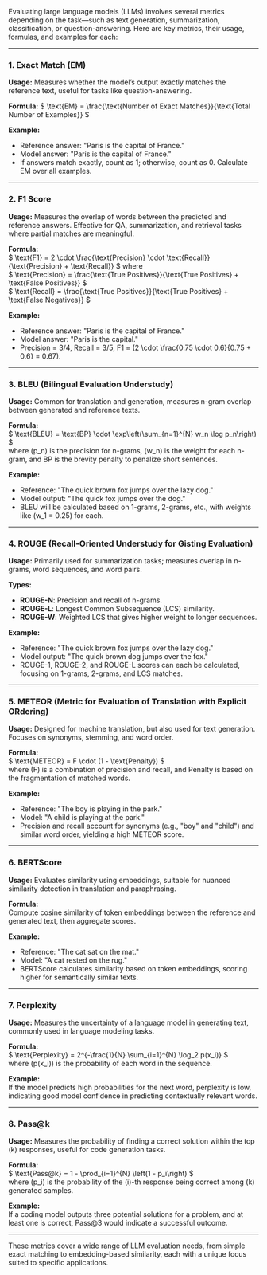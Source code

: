 Evaluating large language models (LLMs) involves several metrics depending on the task—such as text generation, summarization, classification, or question-answering. Here are key metrics, their usage, formulas, and examples for each:

---

### 1. **Exact Match (EM)**

**Usage:** Measures whether the model’s output exactly matches the reference text, useful for tasks like question-answering.

**Formula:** 
$
\text{EM} = \frac{\text{Number of Exact Matches}}{\text{Total Number of Examples}}
$

**Example:**  
- Reference answer: "Paris is the capital of France."
- Model answer: "Paris is the capital of France."
- If answers match exactly, count as 1; otherwise, count as 0. Calculate EM over all examples.

---

### 2. **F1 Score**

**Usage:** Measures the overlap of words between the predicted and reference answers. Effective for QA, summarization, and retrieval tasks where partial matches are meaningful.

**Formula:**  
$
\text{F1} = 2 \cdot \frac{\text{Precision} \cdot \text{Recall}}{\text{Precision} + \text{Recall}}
$
where  
$
\text{Precision} = \frac{\text{True Positives}}{\text{True Positives} + \text{False Positives}}
$  
$
\text{Recall} = \frac{\text{True Positives}}{\text{True Positives} + \text{False Negatives}}
$

**Example:**  
- Reference answer: "Paris is the capital of France."
- Model answer: "Paris is the capital."
- Precision = 3/4, Recall = 3/5, F1 = \(2 \cdot \frac{0.75 \cdot 0.6}{0.75 + 0.6} = 0.67\).

---

### 3. **BLEU (Bilingual Evaluation Understudy)**

**Usage:** Common for translation and generation, measures n-gram overlap between generated and reference texts.

**Formula:**  
$
\text{BLEU} = \text{BP} \cdot \exp\left(\sum_{n=1}^{N} w_n \log p_n\right)
$  
where \(p_n\) is the precision for n-grams, \(w_n\) is the weight for each n-gram, and BP is the brevity penalty to penalize short sentences.

**Example:**  
- Reference: "The quick brown fox jumps over the lazy dog."
- Model output: "The quick fox jumps over the dog."
- BLEU will be calculated based on 1-grams, 2-grams, etc., with weights like \(w_1 = 0.25\) for each.

---

### 4. **ROUGE (Recall-Oriented Understudy for Gisting Evaluation)**

**Usage:** Primarily used for summarization tasks; measures overlap in n-grams, word sequences, and word pairs.

**Types:**  
- **ROUGE-N**: Precision and recall of n-grams.
- **ROUGE-L**: Longest Common Subsequence (LCS) similarity.
- **ROUGE-W**: Weighted LCS that gives higher weight to longer sequences.

**Example:**  
- Reference: "The quick brown fox jumps over the lazy dog."
- Model output: "The quick brown dog jumps over the fox."
- ROUGE-1, ROUGE-2, and ROUGE-L scores can each be calculated, focusing on 1-grams, 2-grams, and LCS matches.

---

### 5. **METEOR (Metric for Evaluation of Translation with Explicit ORdering)**

**Usage:** Designed for machine translation, but also used for text generation. Focuses on synonyms, stemming, and word order.

**Formula:**  
$
\text{METEOR} = F \cdot (1 - \text{Penalty})
$  
where \(F\) is a combination of precision and recall, and Penalty is based on the fragmentation of matched words.

**Example:**  
- Reference: "The boy is playing in the park."
- Model: "A child is playing at the park."
- Precision and recall account for synonyms (e.g., "boy" and "child") and similar word order, yielding a high METEOR score.

---

### 6. **BERTScore**

**Usage:** Evaluates similarity using embeddings, suitable for nuanced similarity detection in translation and paraphrasing.

**Formula:**  
Compute cosine similarity of token embeddings between the reference and generated text, then aggregate scores.

**Example:**  
- Reference: "The cat sat on the mat."
- Model: "A cat rested on the rug."
- BERTScore calculates similarity based on token embeddings, scoring higher for semantically similar texts.

---

### 7. **Perplexity**

**Usage:** Measures the uncertainty of a language model in generating text, commonly used in language modeling tasks.

**Formula:**  
$
\text{Perplexity} = 2^{-\frac{1}{N} \sum_{i=1}^{N} \log_2 p(x_i)}
$  
where \(p(x_i)\) is the probability of each word in the sequence.

**Example:**  
If the model predicts high probabilities for the next word, perplexity is low, indicating good model confidence in predicting contextually relevant words.

---

### 8. **Pass@k**

**Usage:** Measures the probability of finding a correct solution within the top \(k\) responses, useful for code generation tasks.

**Formula:**  
$
\text{Pass@k} = 1 - \prod_{i=1}^{N} \left(1 - p_i\right)
$  
where \(p_i\) is the probability of the \(i\)-th response being correct among \(k\) generated samples.

**Example:**  
If a coding model outputs three potential solutions for a problem, and at least one is correct, Pass@3 would indicate a successful outcome.

---

These metrics cover a wide range of LLM evaluation needs, from simple exact matching to embedding-based similarity, each with a unique focus suited to specific applications.